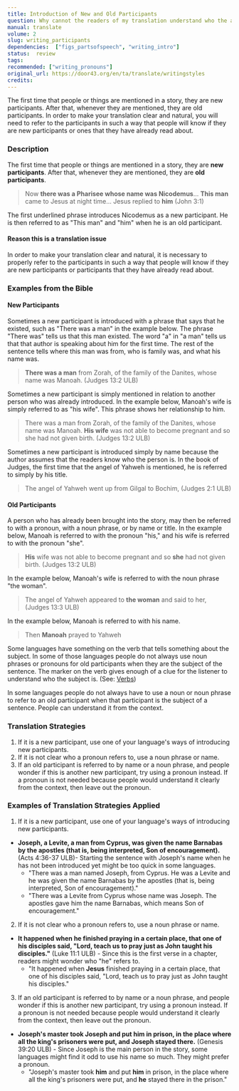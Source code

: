 ```yaml
---
title: Introduction of New and Old Participants
question: Why cannot the readers of my translation understand who the author was writing about? 
manual: translate
volume: 2
slug: writing_participants
dependencies:  ["figs_partsofspeech", "writing_intro"]
status:  review
tags: 
recommended: ["writing_pronouns"]
original_url: https://door43.org/en/ta/translate/writingstyles
credits: 
---
```

The first time that people or things are mentioned in a story, they are new participants. After that, whenever they are mentioned, they are old participants. In order to make your translation clear and natural, you will need to refer to the participants in such a way that people will know if they are new participants or ones that they have already read about.

### Description

The first time that people or things are mentioned in a story, they are __new participants__. After that, whenever they are mentioned, they are __old participants__.
>Now __there was a Pharisee whose name was Nicodemus__... __This man__ came to Jesus at night time... Jesus replied to __him__ (John 3:1) 

The first underlined phrase introduces Nicodemus as a new participant. He is then referred to as "This man" and "him" when he is an old participant.

#### Reason this is a translation issue

In order to make your translation clear and natural, it is necessary to properly refer to the participants in such a way that people will know if they are new participants or participants that they have already read about.

### Examples from the Bible

#### New Participants

Sometimes a new participant is introduced with a phrase that says that he existed, such as "There was a man" in the example below. The phrase "There was" tells us that this man existed. The word "a" in "a man" tells us that that author is speaking about him for the first time. The rest of the sentence tells where this man was from, who is family was, and what his name was.
>__There was a man__ from Zorah, of the family of the Danites, whose name was Manoah. (Judges 13:2 ULB) 

Sometimes a new participant is simply mentioned in relation to another person who was already introduced.  In the example below, Manoah's wife is simply referred to as "his wife". This phrase shows her relationship to him.
>There was a man from Zorah, of the family of the Danites, whose name was Manoah. __His wife__ was not able to become pregnant and so she had not given birth. (Judges 13:2 ULB)

Sometimes a new participant is introduced simply by name because the author assumes that the readers know who the person is. In the book of Judges, the first time that the angel of Yahweh is mentioned, he is referred to simply by his title.
> The angel of Yahweh went up from Gilgal to Bochim, (Judges 2:1 ULB)


#### Old Participants

A person who has already been brought into the story, may then be referred to with a pronoun, with a noun phrase, or by name or title. In the example below, Manoah is referred to with the pronoun "his," and his wife is referred to with the pronoun "she".

>__His__ wife was not able to become pregnant and so __she__ had not given birth. (Judges 13:2 ULB)

In the example below, Manoah's wife is referred to with the noun phrase "the woman".
> The angel of Yahweh appeared to __the woman__ and said to her, (Judges 13:3 ULB)

In the example below, Manoah is referred to with his name.
> Then __Manoah__ prayed to Yahweh

Some languages have something on the verb that tells something about the subject. In some of those languages people do not always use noun phrases or pronouns for old participants when they are the subject of the sentence. The marker on the verb gives enough of a clue for the listener to understand who the subject is. (See: [Verbs](https://git.door43.org/Door43/en-ta-translate-vol2/src/master/content/figs_verbs.md))

In some languages people do not always have to use a noun or noun phrase to refer to an old participant when that participant is the subject of a sentence. People can understand it from the context.

### Translation Strategies

  1. If it is a new participant, use one of your language's ways of introducing new participants.
  1. If it is not clear who a pronoun refers to, use a noun phrase or name.
  1. If an old participant is referred to by name or a noun phrase, and people wonder if this is another new participant, try using a pronoun instead. If a pronoun is not needed because people would understand it clearly from the context, then leave out the pronoun.

### Examples of Translation Strategies Applied

1. If it is a new participant, use one of your language's ways of introducing new participants.

  * **Joseph, a Levite, a man from Cyprus, was given the name Barnabas by the apostles (that is, being interpreted, Son of encouragement).** (Acts 4:36-37 ULB)- Starting the sentence with Joseph's name when he has not been introduced yet might be too quick in some languages.
      * "There was a man named Joseph, from Cyprus. He was a Levite and he was given the name Barnabas by the apostles (that is, being interpreted, Son of encouragement)."
      * "There was a Levite from Cyprus whose name was Joseph. The apostles gave him the name Barnabas, which means Son of encouragement."  

2. If it is not clear who a pronoun refers to, use a noun phrase or name.

  * **It happened when __he__ finished praying in a certain place, that one of his disciples said, "Lord, teach us to pray just as John taught his disciples."** (Luke 11:1 ULB) - Since this is the first verse in a chapter, readers might wonder who "he" refers to.
      * "It happened when __Jesus__ finished praying in a certain place, that one of his disciples said, "Lord, teach us to pray just as John taught his disciples."

3. If an old participant is referred to by name or a noun phrase, and people wonder if this is another new participant, try using a pronoun instead. If a pronoun is not needed because people would understand it clearly from the context, then leave out the pronoun.

  * **__Joseph's__ master took __Joseph__ and put __him__ in prison, in the place where all the king's prisoners were put, and __Joseph__ stayed there.** (Genesis 39:20 ULB) - Since Joseph is the main person in the story, some languages might find it odd to use his name so much. They might prefer a pronoun.
      * "Joseph's master took __him__ and put __him__ in prison, in the place where all the king's prisoners were put, and __he__ stayed there in the prison."
